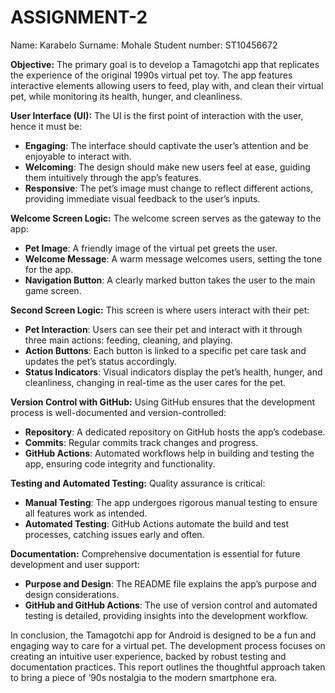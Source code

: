 # ASSIGNMENT-2

Name: Karabelo 
Surname: Mohale
Student number: ST10456672

**Objective:**
The primary goal is to develop a Tamagotchi app that replicates the experience of the original 1990s virtual pet toy. The app features interactive elements allowing users to feed, play with, and clean their virtual pet, while monitoring its health, hunger, and cleanliness.

**User Interface (UI):**
The UI is the first point of interaction with the user, hence it must be:
- **Engaging**: The interface should captivate the user’s attention and be enjoyable to interact with.
- **Welcoming**: The design should make new users feel at ease, guiding them intuitively through the app’s features.
- **Responsive**: The pet’s image must change to reflect different actions, providing immediate visual feedback to the user’s inputs.

**Welcome Screen Logic:**
The welcome screen serves as the gateway to the app:
- **Pet Image**: A friendly image of the virtual pet greets the user.
- **Welcome Message**: A warm message welcomes users, setting the tone for the app.
- **Navigation Button**: A clearly marked button takes the user to the main game screen.

**Second Screen Logic:**
This screen is where users interact with their pet:
- **Pet Interaction**: Users can see their pet and interact with it through three main actions: feeding, cleaning, and playing.
- **Action Buttons**: Each button is linked to a specific pet care task and updates the pet’s status accordingly.
- **Status Indicators**: Visual indicators display the pet’s health, hunger, and cleanliness, changing in real-time as the user cares for the pet.

**Version Control with GitHub:**
Using GitHub ensures that the development process is well-documented and version-controlled:
- **Repository**: A dedicated repository on GitHub hosts the app’s codebase.
- **Commits**: Regular commits track changes and progress.
- **GitHub Actions**: Automated workflows help in building and testing the app, ensuring code integrity and functionality.

**Testing and Automated Testing:**
Quality assurance is critical:
- **Manual Testing**: The app undergoes rigorous manual testing to ensure all features work as intended.
- **Automated Testing**: GitHub Actions automate the build and test processes, catching issues early and often.

**Documentation:**
Comprehensive documentation is essential for future development and user support:
- **Purpose and Design**: The README file explains the app’s purpose and design considerations.
- **GitHub and GitHub Actions**: The use of version control and automated testing is detailed, providing insights into the development workflow.

In conclusion, the Tamagotchi app for Android is designed to be a fun and engaging way to care for a virtual pet. The development process focuses on creating an intuitive user experience, backed by robust testing and documentation practices. This report outlines the thoughtful approach taken to bring a piece of ‘90s nostalgia to the modern smartphone era.

